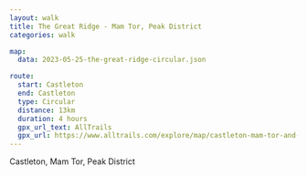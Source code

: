 ```yaml
---
layout: walk
title: The Great Ridge - Mam Tor, Peak District
categories: walk

map:
  data: 2023-05-25-the-great-ridge-circular.json

route:
  start: Castleton
  end: Castleton
  type: Circular
  distance: 13km
  duration: 4 hours
  gpx_url_text: AllTrails
  gpx_url: https://www.alltrails.com/explore/map/castleton-mam-tor-and-the-great-ridge-circular-acf4b89-2?u=m&sh=xr4vxe
---
```


Castleton, Mam Tor, Peak District